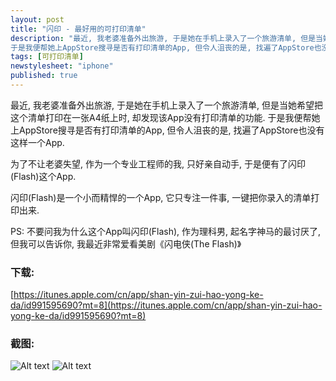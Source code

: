 ```yaml
---
layout: post
title: "闪印 - 最好用的可打印清单"
description: "最近, 我老婆准备外出旅游, 于是她在手机上录入了一个旅游清单, 但是当她希望把这个清单打印在一张A4纸上时, 却发现该App没有打印清单的功能.
于是我便帮她上AppStore搜寻是否有打印清单的App, 但令人沮丧的是, 找遍了AppStore也没有这样一个App."
tags: [可打印清单]
newstylesheet: "iphone"
published: true
---
```


最近, 我老婆准备外出旅游, 于是她在手机上录入了一个旅游清单, 但是当她希望把这个清单打印在一张A4纸上时, 却发现该App没有打印清单的功能.
于是我便帮她上AppStore搜寻是否有打印清单的App, 但令人沮丧的是, 找遍了AppStore也没有这样一个App.

为了不让老婆失望, 作为一个专业工程师的我, 只好亲自动手, 于是便有了闪印(Flash)这个App.

闪印(Flash)是一个小而精悍的一个App, 它只专注一件事, 一键把你录入的清单打印出来.

PS: 不要问我为什么这个App叫闪印(Flash), 作为理科男, 起名字神马的最讨厌了, 但我可以告诉你, 我最近非常爱看美剧《闪电侠(The Flash)》

### 下载:
[https://itunes.apple.com/cn/app/shan-yin-zui-hao-yong-ke-da/id991595690?mt=8](https://itunes.apple.com/cn/app/shan-yin-zui-hao-yong-ke-da/id991595690?mt=8)

### 截图:

![Alt text](http://a5.mzstatic.com/us/r30/Purple5/v4/b4/38/bd/b438bd92-9235-3800-5384-63968712b6ff/screen322x572.jpeg)
![Alt text](http://a4.mzstatic.com/us/r30/Purple5/v4/f5/ba/a6/f5baa601-f971-5da7-b1e9-c7cff409e038/screen322x572.jpeg)